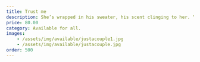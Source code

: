 ```yaml
---
title: Trust me
description: She’s wrapped in his sweater, his scent clinging to her. “Trust me,” he says softly, his eyes never leaving hers.
price: 80.00
category: Available for all.
images: 
    - /assets/img/available/justacouple1.jpg
    - /assets/img/available/justacouple.jpg
order: 500
---
```

